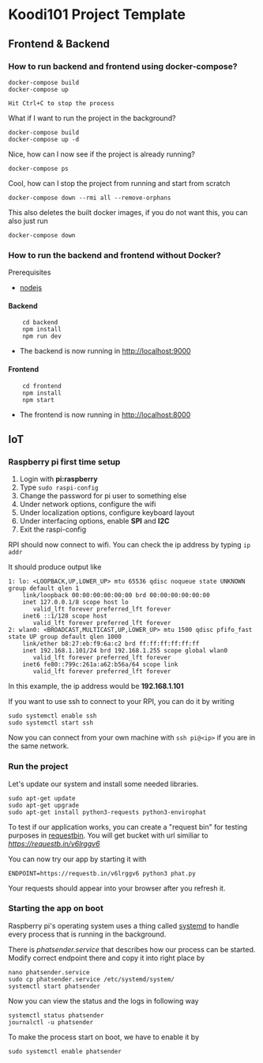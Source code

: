 # Koodi101 Project Template

## Frontend & Backend

### How to run backend and frontend using docker-compose?

```shell
docker-compose build
docker-compose up

Hit Ctrl+C to stop the process
```

What if I want to run the project in the background?

```shell
docker-compose build
docker-compose up -d
```

Nice, how can I now see if the project is already running?

```shell
docker-compose ps
```

Cool, how can I stop the project from running and start from scratch

```shell
docker-compose down --rmi all --remove-orphans
```

This also deletes the built docker images, if you do not want this, you can also just run

```shell
docker-compose down
````

### How to run the backend and frontend without Docker?

Prerequisites
* [nodejs](http://nodejs.org)

#### Backend

```shell
    cd backend
    npm install
    npm run dev
```

* The backend is now running in [http://localhost:9000](http://localhost:9000/api/chats)

#### Frontend

```shell
    cd frontend
    npm install
    npm start
```

* The frontend is now running in [http://localhost:8000](http://localhost:8000)


## IoT

### Raspberry pi first time setup
1. Login with **pi:raspberry**
2. Type ```sudo raspi-config```
3. Change the password for pi user to something else
4. Under network options, configure the wifi
5. Under localization options, configure keyboard layout
6. Under interfacing options, enable **SPI** and **I2C**
7. Exit the raspi-config

RPI should now connect to wifi. You can check the ip address by typing
```ip addr```

It should produce output like
```
1: lo: <LOOPBACK,UP,LOWER_UP> mtu 65536 qdisc noqueue state UNKNOWN group default qlen 1
    link/loopback 00:00:00:00:00:00 brd 00:00:00:00:00:00
    inet 127.0.0.1/8 scope host lo
       valid_lft forever preferred_lft forever
    inet6 ::1/128 scope host 
       valid_lft forever preferred_lft forever
2: wlan0: <BROADCAST,MULTICAST,UP,LOWER_UP> mtu 1500 qdisc pfifo_fast state UP group default qlen 1000
    link/ether b8:27:eb:f9:6a:c2 brd ff:ff:ff:ff:ff:ff
    inet 192.168.1.101/24 brd 192.168.1.255 scope global wlan0
       valid_lft forever preferred_lft forever
    inet6 fe80::799c:261a:a62:b56a/64 scope link 
       valid_lft forever preferred_lft forever
```
In this example, the ip address would be **192.168.1.101**

If you want to use ssh to connect to your RPI, you can do it by writing
```
sudo systemctl enable ssh
sudo systemctl start ssh
```

Now you can connect from your own machine with ```ssh pi@<ip>``` if you are in the same network.

### Run the project
Let's update our system and install some needed libraries.
```
sudo apt-get update
sudo apt-get upgrade
sudo apt-get install python3-requests python3-envirophat
```

To test if our application works, you can create a "request bin" for
testing purposes in [requestbin](https://requestb.in).
You will get bucket with url similiar to *https://requestb.in/v6lrggv6*

You can now try our app by starting it with
```
ENDPOINT=https://requestb.in/v6lrggv6 python3 phat.py
```

Your requests should appear into your browser after you refresh it.

### Starting the app on boot
Raspberry pi's operating system uses a thing called [systemd](https://www.freedesktop.org/wiki/Software/systemd/) to handle every process that is running in the background.

There is *phatsender.service* that describes how our process can be started.
Modify correct endpoint there and copy it into right place by
```
nano phatsender.service
sudo cp phatsender.service /etc/systemd/system/
systemctl start phatsender
```

Now you can view the status and the logs in following way
```
systemctl status phatsender
journalctl -u phatsender
```

To make the process start on boot, we have to enable it by
```
sudo systemctl enable phatsender
```